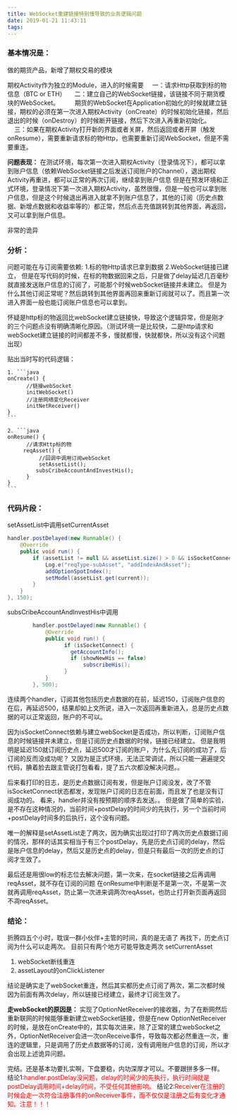 ```yaml
---
title: WebSocket重建链接特别慢导致的业务逻辑问题
date: 2019-01-21 11:43:11
tags:
---
```


### 基本情况是：
做的期货产品，新增了期权交易的模块

期权Activity作为独立的Module，进入的时候需要
    &nbsp;&nbsp;&nbsp;&nbsp;一：请求Http获取到标的物信息（BTC or ETH）
    &nbsp;&nbsp;&nbsp;&nbsp;二：建立自己的WebSocket链接，该链接不同于期货模块的WebSocket。
    &nbsp;&nbsp;&nbsp;&nbsp;&nbsp;&nbsp;&nbsp;&nbsp;期货的WebSocket在Application初始化的时候就建立链接，期权的必须在第一次进入期权Activity（onCreate）的时候初始化链接，然后退出的时候（onDestroy）的时候断开链接，然后下次进入再重新初始化。
    &nbsp;&nbsp;&nbsp;&nbsp;三：如果在期权Activity打开新的界面或者关屏，然后返回或者开屏（触发onResume），需要重新请求标的物Http，也需要重新订阅WebSocket，但是不需要重连。
    
<!--more-->

**问题表现：**
在测试环境，每次第一次进入期权Activity（登录情况下），都可以拿到账户信息（依赖WebSocket链接之后发送订阅账户的Channel），退出期权Activity再重进，都可以正常的再次订阅，继续拿到账户信息
但是在预发环境和正式环境，登录情况下第一次进入期权Activity，虽然很慢，但是一般也可以拿到账户信息，但是这个时候退出再进入就拿不到账户信息了，其他的订阅（历史点数据、新增点数据和收益率等的）都正常，然后点击充值跳转到其他界面，再返回，又可以拿到账户信息。

非常的诡异

### 分析：

问题可能在与订阅需要依赖: 1.标的物Http请求已拿到数据 2.WebSocket链接已建立，
但是在写代码的时候，在标的物数据回来之后，只是做了delay延迟几百毫秒就直接发送账户信息的订阅了，可能那个时候webSocket链接并未建立。
但是为什么其他订阅正常呢？然后跳转到其他界面再回来重新订阅就可以了。而且第一次进入界面一般也能订阅账户信息也可以拿到。

怀疑是http标的物返回比webSocket建立链接快，导致这个逻辑异常，但是刚才的三个问题点没有明确清晰化原因。（测试环境一是比较快，二是http请求和webSocket建立链接的时间都差不多，慢就都慢，快就都快，所以没有这个问题出现）

贴出当时写的代码逻辑：
    
    1. ```java
    onCreate() {
          //链接webSocket
          initWebSocket()
          //注册网络变化Receiver
          initNetReceiver()
    }
    ```
    
    2. ```java
    onResume() {
          //请求Http标的物
         reqAsset() {
              //回调中调用订阅webSocket
              setAssetList();
             subsCribeAccountAndInvestHis();
          }
    }
    ```
    
###    代码片段：
    
setAssetList中调用setCurrentAsset
```java
handler.postDelayed(new Runnable() {
    @Override
    public void run() {
        if (assetList != null && assetList.size() > 0 && isSocketConnect) {
            Log.e("reqType-subAsset", "addIndexAndAsset");
            addOptionSpotIndex();
            setModel(assetList.get(current));
        }
    }
}, 150);
```

subsCribeAccountAndInvestHis中调用
```java
        handler.postDelayed(new Runnable() {
            @Override
            public void run() {
                  if (isSocketConnect) {
                    getAccountInfo();
                    if (showNewHis == false)
                        subscribeHis();
                  }
            }
        }, 500);
```
    
连续两个handler，订阅其他包括历史点数据的在前，延迟150，订阅账户信息的在后，再延迟500，结果却如上文所说，进入一次返回再重新进入，总是历史点数据的可以正常返回，账户的不可以。

因为isSocketConnect依赖与建立webSocket是否成功，所以判断，订阅账户信息的时候链接并未建立，但是订阅历史点数据的时候，链接已经建立。
但是我明明是延迟150就订阅历史点，延迟500才订阅的账户，为什么先订阅的成功了，后订阅的反而没成功呢？
又因为是正式环境，无法正常调试，所以只能一遍遍提交代码，腆着脸去跟主管说打包看看，提了五六次都没解决问题。。

后来看打印的日志，是历史点数据订阅有发，但是账户订阅没发，改了不管isSocketConnect状态都发，发现账户订阅的日志在前面，而且发了也是没有订阅成功的。
看来，handler并没有按预期的顺序去发送。。
但是做了简单的实验，是不存在这种情况的，当前时间+postDelay的时间少的先执行，另一个当前时间+postDelay时间多的后执行，这个没有问题。

唯一的解释是setAssetList走了两次，因为确实出现过打印了两次历史点数据订阅的情况，那样的话其实相当于有三个postDelay，先是历史点订阅的delay，然后是账户信息的delay，然后又是历史点的delay，但是只有最后一次的历史点的订阅才生效了。

最后还是用很low的标志位去解决问题，第一次来，在socket链接之后再调用reqAsset，就不存在订阅的问题
在onResume中判断是不是第一次，不是第一次就再调用reqAsset，防止第一次进来调两次reqAsset，也防止打开新页面再返回不凋reqAsset。

### 结论：
折腾四五个小时，耽误一群小伙伴+主管的时间，真的是无语了
再找下，历史点订阅为什么可以走两次。
目前只有两个地方可能导致走两次
setCurrentAsset
1. webSocket断线重连
2. assetLayout的onClickListener

结论是确实走了webSocket重连，然后其实都历史点订阅了两次，第二次都时候因为前面有两次delay，所以链接已经建立，最终才订阅生效了。

**走webSocket的原因是：**
实现了OptionNetReceiver的接收器，为了在断网然后重新联网的时候能够重新建立webSocket链接，但是在new OptionNetReceiver的时候，是放在onCreate中的，其实每次进来，除了正常的建立webSocket之外，OptionNetReceiver会进一次onReceive事件，导致每次都必然重连一次，重连的逻辑里，只是调用了历史点数据等的订阅，没有调用账户信息的订阅，所以才会出现上述诡异问题。

完结。还是基本功要扎实啊，下盘要稳，内功深厚才可以。不要跟拼多多一样。
结论1:<font color=red>handler.postDelay没问题，delay的时间少的先执行，执行时间就是postDelay调用时间+delay时间，不受任何其他影响。</font>
结论2:<font color=red>Receiver在注册的时候会走一次符合注册事件的onReceiver事件，而不仅仅是注册之后有变化才通知。注意！！！</font>